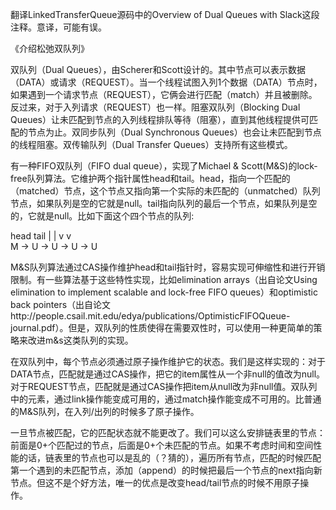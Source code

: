 翻译LinkedTransferQueue源码中的Overview of Dual Queues with Slack这段注释。意译，可能有误。

《介绍松弛双队列》

双队列（Dual Queues），由Scherer和Scott设计的。其中节点可以表示数据（DATA）或请求（REQUEST）。当一个线程试图入列1个数据（DATA）节点时，如果遇到一个请求节点（REQUEST），它俩会进行匹配（match）并且被删除。反过来，对于入列请求（REQUEST）也一样。阻塞双队列（Blocking Dual Queues）让未匹配到节点的入列线程排队等待（阻塞），直到其他线程提供可匹配的节点为止。双同步队列（Dual Synchronous Queues）也会让未匹配到节点的线程阻塞。双传输队列（Dual Transfer Queues）支持所有这些模式。

有一种FIFO双队列（FIFO dual queue），实现了Michael & Scott(M&S)的lock-free队列算法。它维护两个指针属性head和tail。head，指向一个匹配的（matched）节点，这个节点又指向第一个实际的未匹配的（unmatched）队列节点，如果队列是空的它就是null。tail指向队列的最后一个节点，如果队列是空的，它就是null。比如下面这个四个节点的队列:
 
head               tail
|                   |
v                   v     
M -> U -> U -> U -> U

M&S队列算法通过CAS操作维护head和tail指针时，容易实现可伸缩性和进行开销限制。有一些算法基于这些特性实现，比如elimination arrays（出自论文Using elimination to implement scalable and lock-free FIFO queues）和optimistic back pointers（出自论文http://people.csail.mit.edu/edya/publications/OptimisticFIFOQueue-journal.pdf）。但是，双队列的性质使得在需要双性时，可以使用一种更简单的策略来改进m&s这类队列的实现。

在双队列中，每个节点必须通过原子操作维护它的状态。我们是这样实现的：对于DATA节点，匹配就是通过CAS操作，把它的item属性从一个非null的值改为null。对于REQUEST节点，匹配就是通过CAS操作把item从null改为非null值。双队列中的元素，通过link操作能变成可用的，通过match操作能变成不可用的。比普通的M&S队列，在入列/出列的时候多了原子操作。

一旦节点被匹配，它的匹配状态就不能更改了。我们可以这么安排链表里的节点：前面是0+个匹配过的节点，后面是0+个未匹配的节点。如果不考虑时间和空间性能的话，链表里的节点也可以是乱的（？猜的），遍历所有节点，匹配的时候匹配第一个遇到的未匹配节点，添加（append）的时候把最后一个节点的next指向新节点。但这不是个好方法，唯一的优点是改变head/tail节点的时候不用原子操作。
